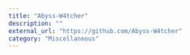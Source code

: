 ```yaml
---
title: "Abyss-W4tcher"
description: ""
external_url: "https://github.com/Abyss-W4tcher"
category: "Miscellaneous"
---
```

